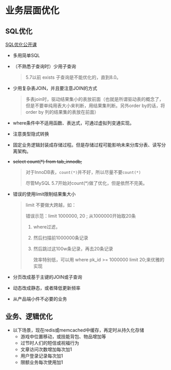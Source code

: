 # 业务层面优化

## SQL优化

[SQL优化公开课](ke.qq.com/course/411889)

- 多用简单SQL

- （不熟悉子查询时）少用子查询

  > 5.7以前 exists 子查询是不能优化的，直到8.0。

  

- 少用复杂表JOIN，并且要注意JOIN的方式

  > 多表join时，驱动结果集小的表放前面（也就是所谓驱动表的概念了，但是不要单纯用表大小来判断，用结果集判断。另外order by的话，将order by 列的结果集的表放在前面）

  

- where条件中不适用函数、表达式，可通过虚拟列变通实现。

- 注意类型隐式转换

- 固定业务逻辑封装成存储过程。但是存储过程可能影响未来分库分表、读写分离架构。

- ~~select count(*) from tab_innodb;~~

  > 对于InnoDB表，`count(*)`并不好，所以尽量不要`count(*)`
  >
  > 尽管MySQL 5.7开始对count(*)做了优化，但是依然不完美。

  

- 错误的使用limit限制结果集大小

  > limit 不要做大跨越，如：
  >
  > 错误示范：limit 1000000, 20 ;   从1000000开始取20条
  >
  > 1. where过滤，
  >
  > 2. 然后扫描前1000000条记录
  >
  > 3. 然后跳过这100w条记录，再去20条记录
  >
  >    效率特别低，可以用 where pk_id >= 1000000 limit 20;来优雅的实现

  

- 分页改成基于主键的JOIN或子查询

- 动态改成静态，或者降低更新频率

- 从产品端小件不必要的业务



## 业务、逻辑优化

- 以下场景，现在redis或memcached中缓存，再定时从持久化存储
  - 游戏中位置移动，或技能背包、物品增加等
  - 过节时人们的短信或祝福行为
  - 文章访问次数增加每次加1
  - 用户登录记录每次加1
  - 限额业务每次使用加1




